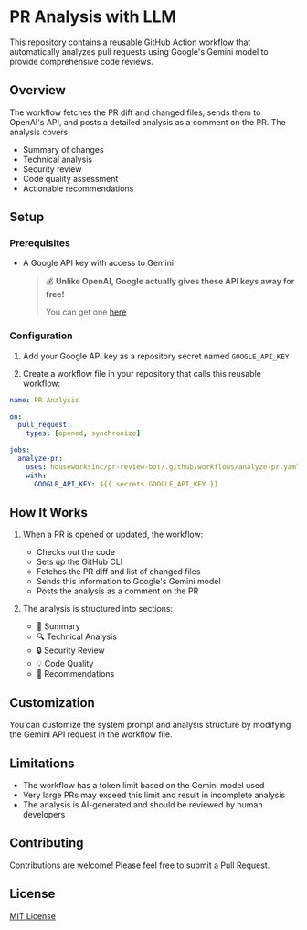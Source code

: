 # PR Analysis with LLM

This repository contains a reusable GitHub Action workflow that automatically analyzes pull requests using Google's Gemini model to provide comprehensive code reviews.

## Overview

The workflow fetches the PR diff and changed files, sends them to OpenAI's API, and posts a detailed analysis as a comment on the PR. The analysis covers:

- Summary of changes
- Technical analysis
- Security review
- Code quality assessment
- Actionable recommendations

## Setup

### Prerequisites

- A Google API key with access to Gemini 
  > 💰 **Unlike OpenAI, Google actually gives these API keys away for free!** 
  > 
  > You can get one [here](https://aistudio.google.com/apikey)

### Configuration

1. Add your Google API key as a repository secret named `GOOGLE_API_KEY`

2. Create a workflow file in your repository that calls this reusable workflow:

```yaml
name: PR Analysis

on:
  pull_request:
    types: [opened, synchronize]

jobs:
  analyze-pr:
    uses: houseworksinc/pr-review-bot/.github/workflows/analyze-pr.yaml
    with:
      GOOGLE_API_KEY: ${{ secrets.GOOGLE_API_KEY }}
```


## How It Works

1. When a PR is opened or updated, the workflow:
   - Checks out the code
   - Sets up the GitHub CLI
   - Fetches the PR diff and list of changed files
   - Sends this information to Google's Gemini model
   - Posts the analysis as a comment on the PR

2. The analysis is structured into sections:
   - 📝 Summary
   - 🔍 Technical Analysis
   - 🔒 Security Review
   - 💡 Code Quality
   - 🎯 Recommendations

## Customization

You can customize the system prompt and analysis structure by modifying the Gemini API request in the workflow file.

## Limitations

- The workflow has a token limit based on the Gemini model used
- Very large PRs may exceed this limit and result in incomplete analysis
- The analysis is AI-generated and should be reviewed by human developers

## Contributing

Contributions are welcome! Please feel free to submit a Pull Request.

## License

[MIT License](LICENSE)
